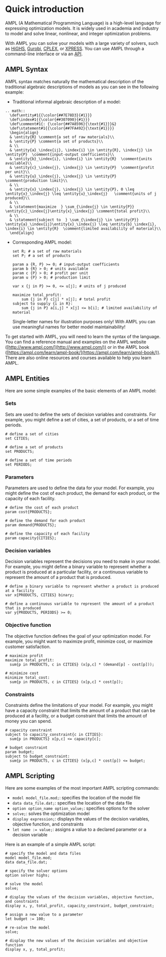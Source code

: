 # Quick introduction

AMPL (A Mathematical Programming Language) is a high-level language for expressing optimization models. It is widely used in academia and industry to model and solve linear, nonlinear, and integer optimization problems.

With AMPL you can solve your models with a large variety of solvers, such as [HiGHS](https://ampl.com/products/solvers/open-source-solvers/), [Gurobi](https://ampl.com/products/solvers/solvers-we-sell/gurobi/), [CPLEX](https://ampl.com/products/solvers/solvers-we-sell/cplex/), or [XPRESS](https://ampl.com/products/solvers/solvers-we-sell/xpress/). You can
use AMPL through a command-line interface or via an [API](apis.md).

## AMPL Syntax

AMPL syntax matches naturally the mathematical description of the traditional algebraic descriptions
of models as you can see in the following example:

- Traditional informal algebraic description of a model:

```{eval-rst}
.. math::
  \def\entity#1{{\color{##7E78D3}{#1}}}
  \def\index#1{{\color{##307090}{#1}}}
  \def\comment#1{: {\color{##7A8596}{\text{#1}}}&}
  \def\statement#1{{\color{##7FA492}{\text{#1}}}}
  \begin{align}
  & \entity{R} \comment{a set of raw materials}\\
  & \entity{P} \comment{a set of products}\\
  & \\
  & \entity{a}_\index{ij}, \index{i} \in \entity{R}, \index{j} \in \entity{P}  \comment{input-output coefficients}\\
  & \entity{b}_\index{i}, \index{i} \in \entity{R}  \comment{units available}\\
  & \entity{c}_\index{j}, \index{j} \in \entity{P}  \comment{profit per unit}\\
  & \entity{u}_\index{j}, \index{j} \in \entity{P}  \comment{production limit}\\
  & \\
  & \entity{x}_\index{j}, \index{j} \in \entity{P}, 0 \leq \entity{x}_\index{j} \leq \entity{u}_\index{j}   \comment{units of j produced}\\
  & \\
  & \statement{maximize  } \sum_{\index{j} \in \entity{P}} \entity{c}_\index{j}\entity{x}_\index{j} \comment{total profit}\\
  & \\
  & \statement{subject to  } \sum_{\index{j} \in \entity{P}} \entity{a}_\index{ij}\entity{x}_\index{j} \leq \entity{b}_\index{i}, \index{i} \in \entity{R}  \comment{limited availability of material}\\
  \end{align}
```

- Corresponding AMPL model:

  ```ampl
  set R; # a set of raw materials
  set P; # a set of products
  
  param a {R, P} >= 0; # input-output coefficients
  param b {R} > 0; # units available
  param c {P} > 0; # profit per unit
  param u {P} > 0; # production limit

  var x {j in P} >= 0, <= u[j]; # units of j produced

  maximize total_profit:
      sum {j in P} c[j] * x[j]; # total profit
  subject to supply {i in R}:
      sum {j in P} a[i,j] * x[j] <= b[i]; # limited availability of material
  ```
  Single-letter names for illustration purposes only! With AMPL you can use meaningful names for better model maintainability!

To get started with AMPL, you will need to learn the syntax of the language. You can find a reference manual and examples on the AMPL website ([http://www.ampl.com/](http://www.ampl.com/)) or in the AMPL book ([https://ampl.com/learn/ampl-book/](https://ampl.com/learn/ampl-book/)). There are also online resources and courses available to help you learn AMPL.

## AMPL Entities

Here are some simple examples of the basic elements of an AMPL model:

### Sets

Sets are used to define the sets of decision variables and constraints. For example, you might define a set of cities, a set of products, or a set of time periods.

```ampl
# define a set of cities
set CITIES;

# define a set of products
set PRODUCTS;

# define a set of time periods
set PERIODS;
```

### Parameters

Parameters are used to define the data for your model. For example, you might define the cost of each product, the demand for each product, or the capacity of each facility.

```ampl
# define the cost of each product
param cost{PRODUCTS};

# define the demand for each product
param demand{PRODUCTS};

# define the capacity of each facility
param capacity{CITIES};
```

### Decision variables

Decision variables represent the decisions you need to make in your model. For example, you might define a binary variable to represent whether a product is produced at a particular facility, or a continuous variable to represent the amount of a product that is produced.

```ampl
# define a binary variable to represent whether a product is produced at a facility
var x{PRODUCTS, CITIES} binary;

# define a continuous variable to represent the amount of a product that is produced
var y{PRODUCTS, PERIODS} >= 0;
```

### Objective function

The objective function defines the goal of your optimization model. For example, you might want to maximize profit, minimize cost, or maximize customer satisfaction.

```ampl
# maximize profit
maximize total_profit:
  sum{p in PRODUCTS, c in CITIES} (x[p,c] * (demand[p] - cost[p]));

# minimize cost
minimize total_cost:
  sum{p in PRODUCTS, c in CITIES} (x[p,c] * cost[p]);
```

### Constraints

Constraints define the limitations of your model. For example, you might have a capacity constraint that limits the amount of a product that can be produced at a facility, or a budget constraint that limits the amount of money you can spend.

```ampl
# capacity constraint
subject to capacity_constraint{c in CITIES}:
  sum{p in PRODUCTS} x[p,c] <= capacity[c];

# budget constraint
param budget;
subject to budget_constraint:
  sum{p in PRODUCTS, c in CITIES} (x[p,c] * cost[p]) <= budget;
```

## AMPL Scripting

Here are some examples of the most important AMPL scripting commands:
- `model model_file.mod;`: specifies the location of the model file
- `data data_file.dat;`: specifies the location of the data file
- `option option_name option_value;`: specifies options for the solver
- `solve;`: solves the optimization model
- `display expression;`: displays the values of the decision variables, objective function, and constraints
- `let name := value;`: assigns a value to a declared parameter or a decision variable

Here is an example of a simple AMPL script:
```ampl
# specify the model and data files
model model_file.mod;
data data_file.dat;

# specify the solver options
option solver highs;

# solve the model
solve;

# display the values of the decision variables, objective function, and constraints
display x, y, total_profit, capacity_constraint, budget_constraint;

# assign a new value to a parameter
let budget := 100;

# re-solve the model
solve;

# display the new values of the decision variables and objective function
display x, y, total_profit;
```